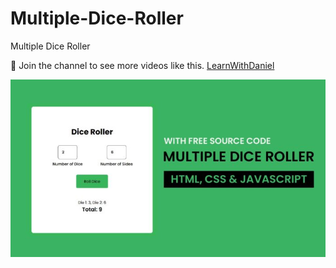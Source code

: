 # Multiple-Dice-Roller
Multiple Dice Roller

💙 Join the channel to see more videos like this. [LearnWithDaniel](https://www.youtube.com/@learnwithdanial417)

![preview img](/multiple.jpeg)

